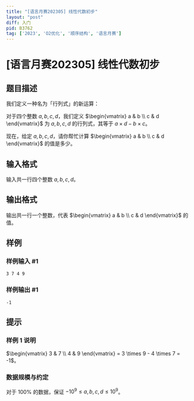 ```yaml
---
title: "[语言月赛202305] 线性代数初步"
layout: "post"
diff: 入门
pid: B3762
tag: ['2023', 'O2优化', '顺序结构', '语言月赛']
---
```

# [语言月赛202305] 线性代数初步
## 题目描述

我们定义一种名为「行列式」的新运算：

对于四个整数 $a, b, c, d$，我们定义 $\begin{vmatrix} a & b \\ c & d \end{vmatrix}$ 为 $a, b, c, d$ 的行列式，其等于 $a \times d - b \times c$。

现在，给定 $a, b, c, d$，请你帮忙计算 $\begin{vmatrix} a & b \\ c & d \end{vmatrix}$ 的值是多少。
## 输入格式

输入共一行四个整数 $a, b, c, d$。
## 输出格式

输出共一行一个整数，代表 $\begin{vmatrix} a & b \\ c & d \end{vmatrix}$ 的值。
## 样例

### 样例输入 #1
```
3 7 4 9
```
### 样例输出 #1
```
-1
```
## 提示

### 样例 1 说明

$\begin{vmatrix} 3 & 7 \\ 4 & 9 \end{vmatrix} = 3 \times 9 - 4 \times 7 = -1$。

### 数据规模与约定

对于 $100\%$ 的数据，保证 $-10 ^ 9 \leq a, b, c, d \leq 10 ^ 9$。
